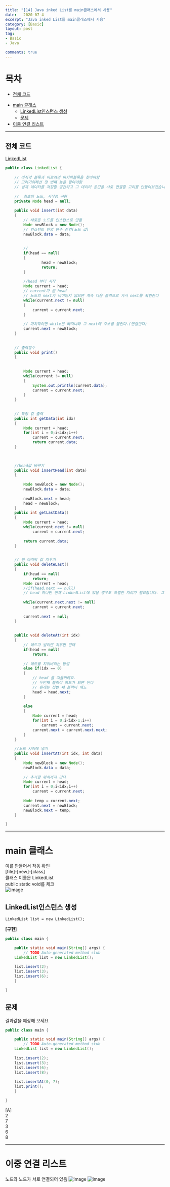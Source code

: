 ```yaml
---
title: "[14] Java inked List를 main클래스에서 사용"
date:   2020-07-4
excerpt: "Java inked List를 main클래스에서 사용"
category: [Basic]
layout: post
tag:
- Basic
- Java

comments: true
---
```


# 목차
  * [전체 코드](#전체-코드)
- [main 클래스](#main-클래스)
  * [LinkedList인스턴스 생성](#linkedlist인스턴스-생성)
  * [문제](#문제)
- [이중 연결 리스트](#이중-연결-리스트)




----


## 전체 코드
[LinkedList](https://yerimoh.github.io//J10/#linkedlist-%EA%B5%AC%ED%98%84)
  

```java
public class LinkedList {
	
	// 마직막 블록과 이르려면 마지막블록을 찾아야함
	// 그러기위해선 첫 번쨰 놈을 알아야함
	// 실제 데이터를 저장할 공간하고 그 데이터 공간을 서로 연결할 고리를 만들어보겠습니다.
	
	//  최초의 노드, 시작점 구현
	private Node head = null;
	
	public void insert(int data)
	{
		// 새로운 노드를 인스턴스로 만듦
		Node newBlock = new Node();
		// 인스턴트 안의 변수 선언(노드 값)
		newBlock.data = data;
		
	
	    //
		if(head == null)
		{
				head = newBlock;
				return;
		}
	
		//head 부터 시작
		Node current = head;
		// current가 곧 head
		// 노드의 next가 비어있지 않으면 계속 다음 블럭으로 가서 next를 확인한다
		while(current.next != null)
		{
			current = current.next;
		}
		
		// 마지막이면 while문 빠져나와 그 next에 주소를 붙인다.(연결한다)
		current.next = newBlock;
	}
	
	
	// 출력함수
	public void print()
	{
		
	
		Node current = head;
		while(current != null)
		{
			System.out.println(current.data);
			current = current.next;
		}
	}
	
	
	// 특정 값 출력 
	public int getData(int idx)
	{
		Node current = head;
		for(int i = 0;i<idx;i++)
			current = current.next;
			return current.data;
	}
	

	
	//head값 바꾸기
	public void insertHead(int data)
	{
	
		Node newBlock = new Node();
		newBlock.data = data;
		
		newBlock.next = head;
		head = newBlock;
	}
	public int getLastData()
	{
		Node current = head;
		while(current.next != null)
			current = current.next;
		
		return current.data;
	}
	

	// 맨 마지막 값 지우기
	public void deleteLast()
	{
		if(head == null)
			return;
		Node current = head;
		//if(head.next == null)
		// head 하나만 현재 LinkedList에 있을 경우도 특별한 처리가 필요합니다. 그런데 엄청 쉬워요
	
		while(current.next.next != null)
			current = current.next;
		
		current.next = null;
	}
	
	
	public void deleteAt(int idx)
	{
		// 헤드가 널이면 지우면 안돼
		if(head == null)
			return;
	
		// 헤드를 지워버리는 방법
		else if(idx == 0)
		{
			// head 를 지울꺼에요.
			// 두번째 블럭이 헤드가 되면 된다
			// 원래는 첫번 쨰 블럭이 헤드
			head = head.next;
		}
	
		else
		{
			Node current = head;
			for(int i = 0;i<idx-1;i++)
				current = current.next;
			current.next = current.next.next;
		}
	}
	
	//노드 사이에 넣기
	public void insertAt(int idx, int data)
	{
		Node newBlock = new Node();
		newBlock.data = data;
		
		// 추가할 위치까지 간다
		Node current = head;
		for(int i = 0;i<idx;i++)
			current = current.next;
	
		Node temp = current.next;
		current.next = newBlock;
		newBlock.next = temp;
	}

}

```


---





# main 클래스 
이를 만들어서 작동 확인  
[file]-[new]-[class]  
클래스 이름은 LinkedList  
public static void를 체크  
![image](https://user-images.githubusercontent.com/76824611/115437114-bf8c8580-a246-11eb-805e-c0288de5c867.png)

 
## LinkedList인스턴스 생성

```LinkedList list = new LinkedList();```

**[구현]**
```java
public class main {

	public static void main(String[] args) {
		// TODO Auto-generated method stub
	LinkedList list = new LinkedList();
	
	list.insert(2);
	list.insert(3);
	list.insert(6);
	}

}
```

## 문제 
결과값을 예상해 보세요

```java
public class main {

	public static void main(String[] args) {
		// TODO Auto-generated method stub
	LinkedList list = new LinkedList();
	
	list.insert(2);
	list.insert(3);
	list.insert(6);
	list.insert(8);
	
	list.insertAt(0, 7);
	list.print();
	}

}
```  
[A]  
2  
7  
3  
6  
8  

----

# 이중 연결 리스트
노드와 노드가 서로 연결되어 있음
![image](https://user-images.githubusercontent.com/76824611/115440997-522f2380-a24b-11eb-8cd7-8795abbf8f8f.png)
![image](https://user-images.githubusercontent.com/76824611/115441006-54917d80-a24b-11eb-8ef9-c099051b8ab4.png)

 
